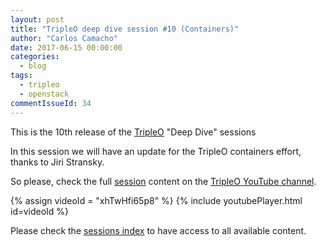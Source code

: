 ```yaml
---
layout: post
title: "TripleO deep dive session #10 (Containers)"
author: "Carlos Camacho"
date: 2017-06-15 00:00:00
categories:
  - blog
tags:
  - tripleo
  - openstack
commentIssueId: 34
---
```


This is the 10th release of the [TripleO](http://www.tripleo.org/) "Deep Dive" sessions

In this session we will have
an update for the TripleO 
containers effort, thanks
to Jiri Stransky.

So please, check the full [session](https://www.youtube.com/watch?v=xhTwHfi65p8)
content on the [TripleO YouTube channel](https://www.youtube.com/channel/UCNGDxZGwUELpgaBoLvABsTA/).

{% assign videoId = "xhTwHfi65p8" %}
{% include youtubePlayer.html id=videoId %}


Please check the [sessions index](http://www.anstack.com/blog/2017/06/15/tripleo-deep-dive-session-index.html) to have access to all available content.
